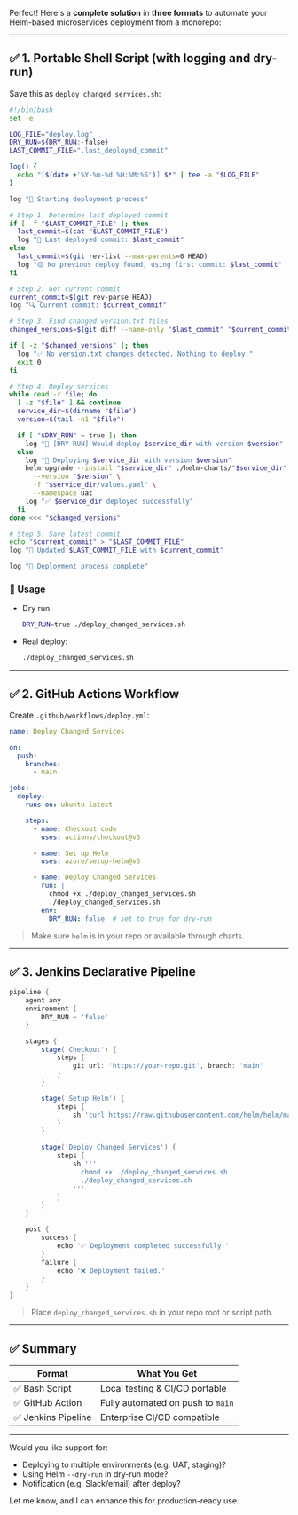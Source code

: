 Perfect! Here's a **complete solution** in **three formats** to automate your Helm-based microservices deployment from a monorepo:

---

## ✅ 1. **Portable Shell Script** (with logging and dry-run)

Save this as `deploy_changed_services.sh`:

```bash
#!/bin/bash
set -e

LOG_FILE="deploy.log"
DRY_RUN=${DRY_RUN:-false}
LAST_COMMIT_FILE=".last_deployed_commit"

log() {
  echo "[$(date +'%Y-%m-%d %H:%M:%S')] $*" | tee -a "$LOG_FILE"
}

log "🚀 Starting deployment process"

# Step 1: Determine last deployed commit
if [ -f "$LAST_COMMIT_FILE" ]; then
  last_commit=$(cat "$LAST_COMMIT_FILE")
  log "📌 Last deployed commit: $last_commit"
else
  last_commit=$(git rev-list --max-parents=0 HEAD)
  log "🟡 No previous deploy found, using first commit: $last_commit"
fi

# Step 2: Get current commit
current_commit=$(git rev-parse HEAD)
log "🔍 Current commit: $current_commit"

# Step 3: Find changed version.txt files
changed_versions=$(git diff --name-only "$last_commit" "$current_commit" | grep 'version.txt' || true)

if [ -z "$changed_versions" ]; then
  log "✅ No version.txt changes detected. Nothing to deploy."
  exit 0
fi

# Step 4: Deploy services
while read -r file; do
  [ -z "$file" ] && continue
  service_dir=$(dirname "$file")
  version=$(tail -n1 "$file")

  if [ "$DRY_RUN" = true ]; then
    log "🔎 [DRY RUN] Would deploy $service_dir with version $version"
  else
    log "🚀 Deploying $service_dir with version $version"
    helm upgrade --install "$service_dir" ./helm-charts/"$service_dir" \
      --version "$version" \
      -f "$service_dir/values.yaml" \
      --namespace uat
    log "✅ $service_dir deployed successfully"
  fi
done <<< "$changed_versions"

# Step 5: Save latest commit
echo "$current_commit" > "$LAST_COMMIT_FILE"
log "📝 Updated $LAST_COMMIT_FILE with $current_commit"

log "🎉 Deployment process complete"
```

### 🔹 Usage

* Dry run:

  ```bash
  DRY_RUN=true ./deploy_changed_services.sh
  ```
* Real deploy:

  ```bash
  ./deploy_changed_services.sh
  ```

---

## ✅ 2. **GitHub Actions Workflow**

Create `.github/workflows/deploy.yml`:

```yaml
name: Deploy Changed Services

on:
  push:
    branches:
      - main

jobs:
  deploy:
    runs-on: ubuntu-latest

    steps:
      - name: Checkout code
        uses: actions/checkout@v3

      - name: Set up Helm
        uses: azure/setup-helm@v3

      - name: Deploy Changed Services
        run: |
          chmod +x ./deploy_changed_services.sh
          ./deploy_changed_services.sh
        env:
          DRY_RUN: false  # set to true for dry-run
```

> Make sure `helm` is in your repo or available through charts.

---

## ✅ 3. **Jenkins Declarative Pipeline**

```groovy
pipeline {
    agent any
    environment {
        DRY_RUN = 'false'
    }

    stages {
        stage('Checkout') {
            steps {
                git url: 'https://your-repo.git', branch: 'main'
            }
        }

        stage('Setup Helm') {
            steps {
                sh 'curl https://raw.githubusercontent.com/helm/helm/main/scripts/get-helm-3 | bash'
            }
        }

        stage('Deploy Changed Services') {
            steps {
                sh '''
                  chmod +x ./deploy_changed_services.sh
                  ./deploy_changed_services.sh
                '''
            }
        }
    }

    post {
        success {
            echo '✅ Deployment completed successfully.'
        }
        failure {
            echo '❌ Deployment failed.'
        }
    }
}
```

> Place `deploy_changed_services.sh` in your repo root or script path.

---

## ✅ Summary

| Format             | What You Get                      |
| ------------------ | --------------------------------- |
| ✅ Bash Script      | Local testing & CI/CD portable    |
| ✅ GitHub Action    | Fully automated on push to `main` |
| ✅ Jenkins Pipeline | Enterprise CI/CD compatible       |

---

Would you like support for:

* Deploying to multiple environments (e.g. UAT, staging)?
* Using Helm `--dry-run` in dry-run mode?
* Notification (e.g. Slack/email) after deploy?

Let me know, and I can enhance this for production-ready use.
